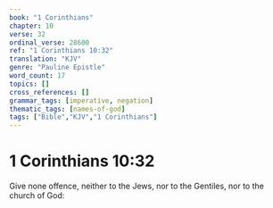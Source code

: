 ```yaml
---
book: "1 Corinthians"
chapter: 10
verse: 32
ordinal_verse: 28600
ref: "1 Corinthians 10:32"
translation: "KJV"
genre: "Pauline Epistle"
word_count: 17
topics: []
cross_references: []
grammar_tags: [imperative, negation]
thematic_tags: [names-of-god]
tags: ["Bible","KJV","1 Corinthians"]
---
```


# 1 Corinthians 10:32

Give none offence, neither to the Jews, nor to the Gentiles, nor to the church of God:
